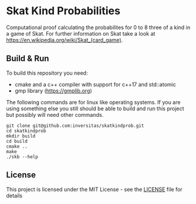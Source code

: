 # Skat Kind Probabilities

Computational proof calculating the probabilites for 0 to 8 three of a kind in a game of Skat. For further information on Skat take a look at https://en.wikipedia.org/wiki/Skat_(card_game).

## Build & Run

To build this repository you need:
* cmake and a c++ compiler with support for c++17 and std::atomic
* gmp library (https://gmplib.org)

The following commands are for linux like operating systems.
If you are using something else you still should be able to build and run this project
but possibly will need other commands.

```
git clone git@github.com:inversitas/skatkindprob.git
cd skatkindprob
mkdir build
cd build
cmake ..
make
./skb --help
```


## License

This project is licensed under the MIT License - see the [LICENSE](LICENSE) file for details


